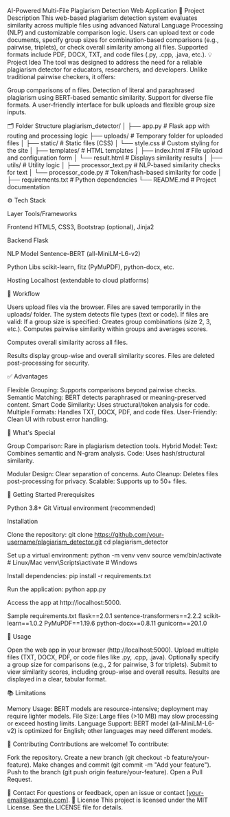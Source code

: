 AI-Powered Multi-File Plagiarism Detection Web Application
📄 Project Description
This web-based plagiarism detection system evaluates similarity across multiple files using advanced Natural Language Processing (NLP) and customizable comparison logic. Users can upload text or code documents, specify group sizes for combination-based comparisons (e.g., pairwise, triplets), or check overall similarity among all files. Supported formats include PDF, DOCX, TXT, and code files (.py, .cpp, .java, etc.).
💡 Project Idea
The tool was designed to address the need for a reliable plagiarism detector for educators, researchers, and developers. Unlike traditional pairwise checkers, it offers:

Group comparisons of n files.
Detection of literal and paraphrased plagiarism using BERT-based semantic similarity.
Support for diverse file formats.
A user-friendly interface for bulk uploads and flexible group size inputs.

🗂️ Folder Structure
plagiarism_detector/
│
├── app.py                   # Flask app with routing and processing logic
├── uploads/                 # Temporary folder for uploaded files
│
├── static/                  # Static files (CSS)
│   └── style.css            # Custom styling for the site
│
├── templates/               # HTML templates
│   ├── index.html           # File upload and configuration form
│   └── result.html          # Displays similarity results
│
├── utils/                   # Utility logic
│   ├── processor_text.py    # NLP-based similarity checks for text
│   └── processor_code.py    # Token/hash-based similarity for code
│
├── requirements.txt         # Python dependencies
└── README.md                # Project documentation

⚙️ Tech Stack



Layer
Tools/Frameworks



Frontend
HTML5, CSS3, Bootstrap (optional), Jinja2


Backend
Flask


NLP Model
Sentence-BERT (all-MiniLM-L6-v2)


Python Libs
scikit-learn, fitz (PyMuPDF), python-docx, etc.


Hosting
Localhost (extendable to cloud platforms)


🔄 Workflow

Users upload files via the browser.
Files are saved temporarily in the uploads/ folder.
The system detects file types (text or code).
If files are valid:
If a group size is specified:
Creates group combinations (size 2, 3, etc.).
Computes pairwise similarity within groups and averages scores.


Computes overall similarity across all files.


Results display group-wise and overall similarity scores.
Files are deleted post-processing for security.

✅ Advantages

Flexible Grouping: Supports comparisons beyond pairwise checks.
Semantic Matching: BERT detects paraphrased or meaning-preserved content.
Smart Code Similarity: Uses structural/token analysis for code.
Multiple Formats: Handles TXT, DOCX, PDF, and code files.
User-Friendly: Clean UI with robust error handling.

🌟 What's Special

Group Comparison: Rare in plagiarism detection tools.
Hybrid Model:
Text: Combines semantic and N-gram analysis.
Code: Uses hash/structural similarity.


Modular Design: Clear separation of concerns.
Auto Cleanup: Deletes files post-processing for privacy.
Scalable: Supports up to 50+ files.

🚀 Getting Started
Prerequisites

Python 3.8+
Git
Virtual environment (recommended)

Installation

Clone the repository:
git clone https://github.com/your-username/plagiarism_detector.git
cd plagiarism_detector


Set up a virtual environment:
python -m venv venv
source venv/bin/activate  # Linux/Mac
venv\Scripts\activate     # Windows


Install dependencies:
pip install -r requirements.txt


Run the application:
python app.py


Access the app at http://localhost:5000.


Sample requirements.txt
flask==2.0.1
sentence-transformers==2.2.2
scikit-learn==1.0.2
PyMuPDF==1.19.6
python-docx==0.8.11
gunicorn==20.1.0

📝 Usage

Open the web app in your browser (http://localhost:5000).
Upload multiple files (TXT, DOCX, PDF, or code files like .py, .cpp, .java).
Optionally specify a group size for comparisons (e.g., 2 for pairwise, 3 for triplets).
Submit to view similarity scores, including group-wise and overall results.
Results are displayed in a clear, tabular format.

📚 Limitations

Memory Usage: BERT models are resource-intensive; deployment may require lighter models.
File Size: Large files (>10 MB) may slow processing or exceed hosting limits.
Language Support: BERT model (all-MiniLM-L6-v2) is optimized for English; other languages may need different models.

🤝 Contributing
Contributions are welcome! To contribute:

Fork the repository.
Create a new branch (git checkout -b feature/your-feature).
Make changes and commit (git commit -m "Add your feature").
Push to the branch (git push origin feature/your-feature).
Open a Pull Request.

📧 Contact
For questions or feedback, open an issue or contact [your-email@example.com].
📜 License
This project is licensed under the MIT License. See the LICENSE file for details.
